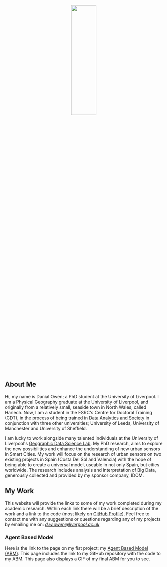 <p align="center">
  <img width="40%" height="30%" src="profile_2.jpg">
</p>

## About Me

Hi, my name is Danial Owen; a PhD student at the University of Liverpool. I am a Physical Geography graduate at the University of Liverpool, and originally from a relatively small, seaside town in North Wales, called Harlech. Now, I am a student in the ESRC's Centre for Doctoral Training (CDT), in the process of being trained in [Data Analytics and Society](https://datacdt.org/) in conjunction with three other universities; University of Leeds, University of Manchester and University of Sheffield.

I am lucky to work alongside many talented individuals at the University of Liverpool's [Geographic Data Science Lab](https://www.liverpool.ac.uk/geographic-data-science/about/). My PhD research, aims to explore the new possibilities and enhance the understanding of new urban sensors in Smart Cities. My work will focus on the research of urban sensors on two existing projects in Spain (Costa Del Sol and Valencia) with the hope of being able to create a universal model, useable in not only Spain, but cities worldwide. The research includes analysis and interpretation of Big Data, generously collected and provided by my sponsor company, IDOM.  

## My Work

This website will provide the links to some of my work completed during my academic research. Within each link there will be a brief description of the work and a link to the code (most likely on [GitHub Profile](https://github.com/danialowen)). Feel free to contact me with any suggestions or questions regarding any of my projects by emailing me on: *d.w.owen@liverpool.ac.uk*

### Agent Based Model 

Here is the link to the page on my fist project; my [Agent Based Model (ABM)](ABM.md). This page includes the link to my GitHub repository with the code to my ABM. This page also displays a GIF of my final ABM for you to see. 

